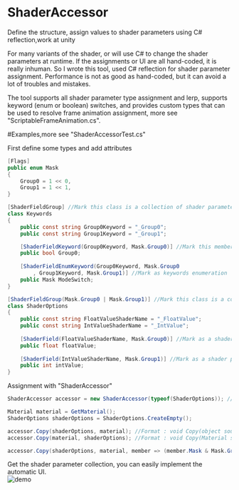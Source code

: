 # ShaderAccessor
Define the structure, assign values to shader parameters using C# reflection,work at unity

For many variants of the shader, or will use C# to change the shader parameters at runtime. If the assignments or UI are all hand-coded, it is really inhuman. So I wrote this tool, used C# reflection for shader parameter assignment. Performance is not as good as hand-coded, but it can avoid a lot of troubles and mistakes.

The tool supports all shader parameter type assignment and lerp, supports keyword (enum or boolean) switches, and provides custom types that can be used to resolve frame animation assignment, more see "ScriptableFrameAnimation.cs".

#Examples,more see "ShaderAccessorTest.cs"

First define some types and add attributes
```C#
[Flags]
public enum Mask
{
    Group0 = 1 << 0,
    Group1 = 1 << 1,
}

[ShaderFieldGroup] //Mark this class is a collection of shader parameters
class Keywords
{
    public const string Group0Keyword = "_Group0";
    public const string Group1Keyword = "_Group1";

    [ShaderFieldKeyword(Group0Keyword, Mask.Group0)] //Mark this member as a keyword
    public bool Group0;
    
    [ShaderFieldEnumKeyword(Group0Keyword, Mask.Group0
        , Group1Keyword, Mask.Group1)] //Mark as keywords enumeration
    public Mask ModeSwitch;
}

[ShaderFieldGroup(Mask.Group0 | Mask.Group1)] //Mark this class is a collection of shader parameters
class ShaderOptions
{
    public const string FloatValueShaderName = "_FloatValue";
    public const string IntValueShaderName = "_IntValue";
    
    [ShaderField(FloatValueShaderName, Mask.Group0)] //Mark as a shader parameter
    public float floatValue;
    
    [ShaderField(IntValueShaderName, Mask.Group1)] //Mark as a shader parameter
    public int intValue;
}
```

Assignment with "ShaderAccessor"
```C#
ShaderAccessor accessor = new ShaderAccessor(typeof(ShaderOptions)); //Instantiate assignment class

Material material = GetMaterial();
ShaderOptions shaderOptions = ShaderOptions.CreateEmpty();

accessor.Copy(shaderOptions, material); //Format : void Copy(object source, Material dest)
accessor.Copy(material, shaderOptions); //Format : void Copy(Material source, object dest)

accessor.Copy(shaderOptions, material, member => (member.Mask & Mask.Group0) != 0); //Only copy members marked as Group0
```

Get the shader parameter collection, you can easily implement the automatic UI.<br>
![demo](https://github.com/JiongXiaGu/ShaderAccessor/blob/master/Assets/ShaderFieldAccessor/ui.gif "auto draw")
